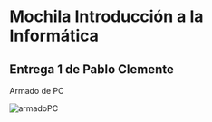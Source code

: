 # Mochila Introducción a la Informática

## Entrega 1 de Pablo Clemente
Armado de PC
 
![armadoPC](https://user-images.githubusercontent.com/52505789/171975333-74bcae17-0b92-4c38-9f0e-18f83b69b755.png)